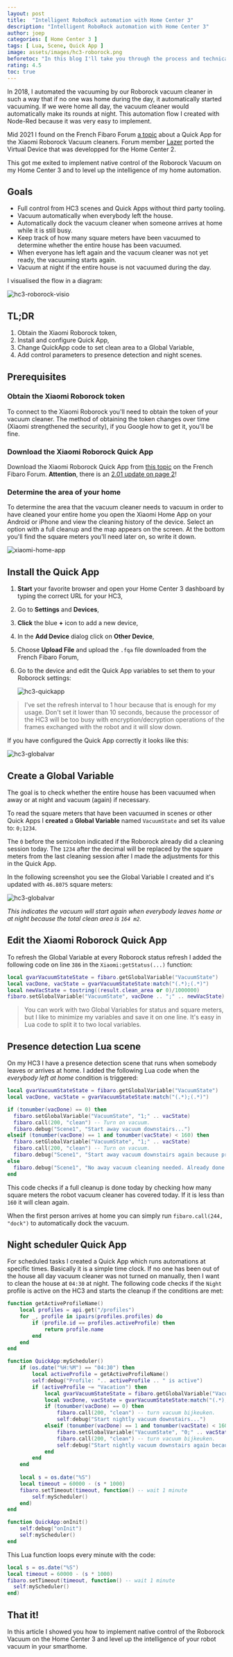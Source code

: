```yaml
---
layout: post
title:  "Intelligent RoboRock automation with Home Center 3"
description: "Intelligent RoboRock automation with Home Center 3"
author: joep
categories: [ Home Center 3 ]
tags: [ Lua, Scene, Quick App ]
image: assets/images/hc3-roborock.png
beforetoc: "In this blog I'll take you through the process and technical implementation to make your Roborock vacuum more intelligent with the Home Center 3."
rating: 4.5
toc: true
---
```


In 2018, I automated the vacuuming by our Roborock vacuum cleaner in such a way that if no one was home during the day, it automatically started vacuuming. If we were home all day, the vacuum cleaner would automatically make its rounds at night. This automation flow I created with Node-Red because it was very easy to implement.

Mid 2021 I found on the French Fibaro Forum [a topic](https://www.domotique-fibaro.fr/topic/15043-quick-app-xiaomi-roborock-vacuum/) about a Quick App for the Xiaomi Roborock Vacuum cleaners. Forum member [Lazer](https://www.domotique-fibaro.fr/profile/133-lazer/) ported the Virtual Device that was developped for the Home Center 2. 

This got me exited to implement native control of the Roborock Vacuum on my Home Center 3 and to level up the intelligence of my home automation.

## Goals

- Full control from HC3 scenes and Quick Apps without third party tooling.
- Vacuum automatically when everybody left the house.
- Automatically dock the vacuum cleaner when someone arrives at home while it is still busy.
- Keep track of how many square meters have been vacuumed to determine whether the entire house has been vacuumed.
- When everyone has left again and the vacuum cleaner was not yet ready, the vacuuming starts again.
- Vacuum at night if the entire house is not vacuumed during the day.

I visualised the flow in a diagram:

![hc3-roborock-visio](../assets/images/hc3-roborock-03.png)

## TL;DR

1. Obtain the Xiaomi Roborock token,
2. Install and configure Quick App,
3. Change QuickApp code to set clean area to a Global Variable,
4. Add control parameters to presence detection and night scenes.

## Prerequisites

### Obtain the Xiaomi Roborock token

To connect to the Xiaomi Roborock you'll need to obtain the token of your vacuum cleaner. The method of obtaining the token changes over time (Xiaomi strengthened the security), if you Google how to get it, you'll be fine.

### Download the Xiaomi Roborock Quick App

Download the Xiaomi Roborock Quick App from [this topic](https://www.domotique-fibaro.fr/topic/15043-quick-app-xiaomi-roborock-vacuum/) on the French Fibaro Forum. **Attention**, there is an [2.01 update on page 2](https://www.domotique-fibaro.fr/topic/15043-quick-app-xiaomi-roborock-vacuum/?page=2&tab=comments#comment-239019)!

### Determine the area of ​​your home

To determine the area that the vacuum cleaner needs to vacuum in order to have cleaned your entire home you open the Xiaomi Home App on your Android or iPhone and view the cleaning history of the device. Select an option with a full cleanup and the map appears on the screen. At the bottom you'll find the square meters you'll need later on, so write it down.

![xiaomi-home-app](../assets/images/hc3-roborock-01.png)

## Install the Quick App

1. **Start** your favorite browser and open your Home Center 3 dashboard by typing the correct URL for your HC3,
2. Go to **Settings** and **Devices**,
3. **Click** the blue **+** icon to add a new device,
4. In the **Add Device** dialog click on **Other Device**,
5. Choose **Upload File** and upload the `.fqa` file downloaded from the French Fibaro Forum,
6. Go to the device and edit the Quick App variables to set them to your Roborock settings:

    ![hc3-quickapp](../assets/images/hc3-roborock-02.png)

> I've set the refresh interval to 1 hour because that is enough for my usage. Don't set it lower than 10 seconds, because the processor of the HC3 will be too busy with encryption/decryption operations of the frames exchanged with the robot and it will slow down.

If you have configured the Quick App correctly it looks like this:

![hc3-globalvar](../assets/images/hc3-roborock-05.png)

## Create a Global Variable

The goal is to check whether the entire house has been vacuumed when away or at night and vacuum (again) if necessary.

To read the square meters that have been vacuumed in scenes or other Quick Apps I **created** a **Global Variable** named `VacuumState` and set its value to: `0;1234`.

The `0` before the semicolon indicated if the Roborock already did a cleaning session today. The `1234` after the decimal will be replaced by the square meters from the last cleaning session after I made the adjustments for this in the Quick App.

In the following screenshot you see the Global Variable I created and it's updated with `46.8075` square meters:

![hc3-globalvar](../assets/images/hc3-roborock-04.png)

*This indicates the vacuum will start again when everybody leaves home or at night because the total clean area is `164 m2`.*

## Edit the Xiaomi Roborock Quick App

To refresh the Global Variable at every Roborock status refresh I added the following code on line `386` in the `Xiaomi:getStatus(...)` function:

```lua
local gvarVacuumStateState = fibaro.getGlobalVariable("VacuumState")
local vacDone, vacState = gvarVacuumStateState:match("(.*);(.*)")
local newVacState = tostring((result.clean_area or 0)/1000000)
fibaro.setGlobalVariable("VacuumState", vacDone .. ";" .. newVacState)
```

> You can work with two Global Variables for status and square meters, but I like to minimize my variables and save it on one line. It's easy in Lua code to split it to two local variables.

## Presence detection Lua scene

On my HC3 I have a presence detection scene that runs when somebody leaves or arrives at home. I added the following Lua code when the *everybody left at home* condition is triggered:

```lua
local gvarVacuumStateState = fibaro.getGlobalVariable("VacuumState")
local vacDone, vacState = gvarVacuumStateState:match("(.*);(.*)")

if (tonumber(vacDone) == 0) then
  fibaro.setGlobalVariable("VacuumState", "1;" .. vacState)
  fibaro.call(200, "clean") -- Turn on vacuum.
  fibaro.debug("Scene1", "Start away vacuum downstairs...")
elseif (tonumber(vacDone) == 1 and tonumber(vacState) < 160) then
  fibaro.setGlobalVariable("VacuumState", "1;" .. vacState)
  fibaro.call(200, "clean") -- Turn on vacuum.
  fibaro.debug("Scene1", "Start away vacuum downstairs again because previous clean was not done...")
else
  fibaro.debug("Scene1", "No away vacuum cleaning needed. Already done.")
end
```

This code checks if a full cleanup is done today by checking how many square meters the robot vacuum cleaner has covered today. If it is less than `160` it will clean again.

When the first person arrives at home you can simply run `fibaro.call(244, "dock")` to automatically dock the vacuum.

## Night scheduler Quick App

For scheduled tasks I created a Quick App which runs automations at specific times. Basically it is a simple time clock. If no one has been out of the house all day vacuum cleaner was not turned on manually, then I want to clean the house at `04:30` at night. The following code checks if the `Night` profile is active on the HC3 and starts the cleanup if the conditions are met:

```lua
function getActiveProfileName()
    local profiles = api.get("/profiles")
    for _, profile in ipairs(profiles.profiles) do
        if (profile.id == profiles.activeProfile) then
            return profile.name
        end
    end
end

function QuickApp:myScheduler()    
    if (os.date("%H:%M") == "04:30") then
        local activeProfile = getActiveProfileName()
        self:debug("Profile: ".. activeProfile .. " is active")
        if (activeProfile ~= "Vacation") then
            local gvarVacuumStateState = fibaro.getGlobalVariable("VacuumState")
            local vacDone, vacState = gvarVacuumStateState:match("(.*);(.*)")
            if (tonumber(vacDone) == 0) then
                fibaro.call(200, "clean") -- turn vacuum bijkeuken.
                self:debug("Start nightly vacuum downstairs...")
            elseif (tonumber(vacDone) == 1 and tonumber(vacState) < 160) then
                fibaro.setGlobalVariable("VacuumState", "0;" .. vacState)
                fibaro.call(200, "clean") -- turn vacuum bijkeuken.
                self:debug("Start nightly vacuum downstairs again because previous clean was not done...")
            end
        end
    end
    
    local s = os.date("%S")
    local timeout = 60000 - (s * 1000)
    fibaro.setTimeout(timeout, function() -- wait 1 minute
        self:myScheduler()
    end)
end

function QuickApp:onInit()
    self:debug("onInit")
    self:myScheduler()
end
```

This Lua function loops every minute with the code:

```lua
local s = os.date("%S")
local timeout = 60000 - (s * 1000)
fibaro.setTimeout(timeout, function() -- wait 1 minute
  self:myScheduler()
end)
```

## That it!

In this article I showed you how to implement native control of the Roborock Vacuum on the Home Center 3 and level up the intelligence of your robot vacuum in your smarthome.